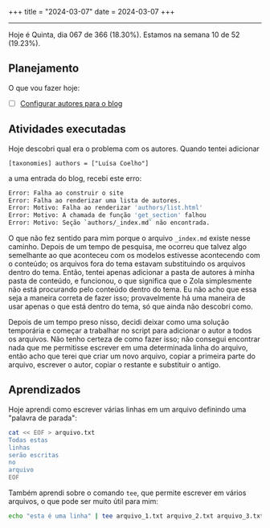 +++
title = "2024-03-07"
date = 2024-03-07
+++

---

Hoje é Quinta, dia 067 de 366 (18.30%). Estamos na semana 10 de 52 (19.23%).

## Planejamento

O que vou fazer hoje:

- [ ] [Configurar autores para o blog](https://github.com/OmnicodeSolutions/worklog-luisa/issues/4)

## Atividades executadas

Hoje descobri qual era o problema com os autores. Quando tentei adicionar

```
[taxonomies] authors = ["Luísa Coelho"]
```

a uma entrada do blog, recebi este erro:

```bash
Error: Falha ao construir o site
Error: Falha ao renderizar uma lista de autores.
Error: Motivo: Falha ao renderizar 'authors/list.html'
Error: Motivo: A chamada de função 'get_section' falhou
Error: Motivo: Seção `authors/_index.md` não encontrada.
```

O que não fez sentido para mim porque o arquivo `_index.md` existe nesse caminho. Depois de um tempo de pesquisa, me ocorreu que talvez algo semelhante ao que aconteceu com os modelos estivesse acontecendo com o conteúdo; os arquivos fora do tema estavam substituindo os arquivos dentro do tema. Então, tentei apenas adicionar a pasta de autores à minha pasta de conteúdo, e funcionou, o que significa que o Zola simplesmente não está procurando pelo conteúdo dentro do tema. Eu não acho que essa seja a maneira correta de fazer isso; provavelmente há uma maneira de usar apenas o que está dentro do tema, só que ainda não descobri como.

Depois de um tempo preso nisso, decidi deixar como uma solução temporária e começar a trabalhar no script para adicionar o autor a todos os arquivos. Não tenho certeza de como fazer isso; não consegui encontrar nada que me permitisse escrever em uma determinada linha do arquivo, então acho que terei que criar um novo arquivo, copiar a primeira parte do arquivo, escrever o autor, copiar o restante e substituir o antigo.

## Aprendizados

Hoje aprendi como escrever várias linhas em um arquivo definindo uma "palavra de parada":

```bash
cat << EOF > arquivo.txt
Todas estas
linhas
serão escritas
no
arquivo
EOF
```

Também aprendi sobre o comando `tee`, que permite escrever em vários arquivos, o que pode ser muito útil para mim:

```bash
echo "esta é uma linha" | tee arquivo_1.txt arquivo_2.txt arquivo_3.txt
```

